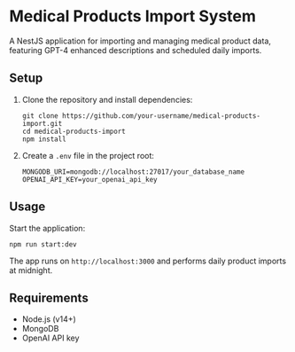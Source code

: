 # Medical Products Import System

A NestJS application for importing and managing medical product data, featuring GPT-4 enhanced descriptions and scheduled daily imports.

## Setup

1. Clone the repository and install dependencies:

   ```
   git clone https://github.com/your-username/medical-products-import.git
   cd medical-products-import
   npm install
   ```

2. Create a `.env` file in the project root:
   ```
   MONGODB_URI=mongodb://localhost:27017/your_database_name
   OPENAI_API_KEY=your_openai_api_key
   ```

## Usage

Start the application:

```
npm run start:dev
```

The app runs on `http://localhost:3000` and performs daily product imports at midnight.

## Requirements

- Node.js (v14+)
- MongoDB
- OpenAI API key
